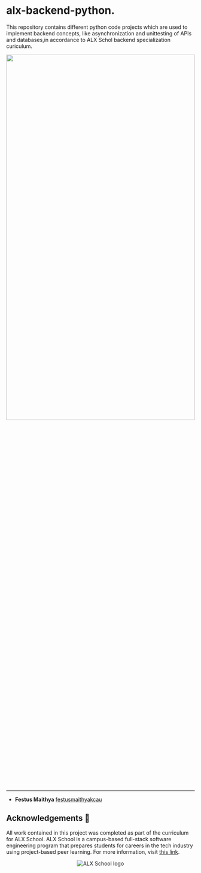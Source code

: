 # alx-backend-python.
This repository contains different python code projects which are used to implement backend concepts, like asynchronization and unittesting of APIs and databases,in accordance to ALX Schol backend specialization curiculum.

<img src="https://media.geeksforgeeks.org/wp-content/cdn-uploads/20210917204112/Top-10-Advance-Python-Concepts-That-You-Must-Know.png" width = "100%" height = "50%"/>

---
* **Festus Maithya** [festusmaithyakcau](https://github.com/festusmaithyakcau)

## Acknowledgements :pray:

All work contained in this project was completed as part of the curriculum for
ALX School. ALX School is a campus-based full-stack software
engineering program that prepares students for careers in the tech industry
using project-based peer learning. For more information, visit
[this link](https://www.alxafrica.com/software-engineering/).

<p align="center">
  <img src="https://cdn.movemeback.com/media/thumbnails/images/alx-organisation-logo-20190916-00002391/f6313bbddaca8b63d28b26a7b02bc3c7.jpg" alt="ALX School logo">
</p>
